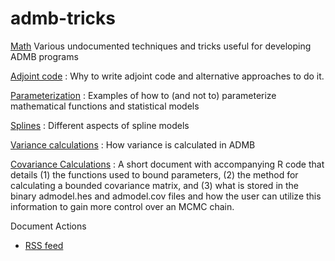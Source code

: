 #  admb-tricks

[Math][7]
Various undocumented techniques and tricks useful for developing ADMB programs

[Adjoint code][1]
:  Why to write adjoint code and alternative approaches to do it.

[Parameterization][2]
:  Examples of how to (and not to) parameterize mathematical functions and statistical models

[Splines][3]
:  Different aspects of spline models

[Variance calculations][4]
:  How variance is calculated in ADMB

[Covariance Calculations][5]
:  A short document with accompanying R code that details (1) the functions used to bound parameters, (2) the method for calculating a bounded covariance matrix, and (3) what is stored in the binary admodel.hes and admodel.cov files and how the user can utilize this information to gain more control over an MCMC chain.

Document Actions

* [RSS feed][6]

[1]: admb-tricks/adjoint-code-1
[2]: admb-tricks/parameterization
[3]: admb-tricks/splines-1
[4]: admb-tricks/variance-calculations
[5]: admb-tricks/covariance-calculations
[6]: admb-tricks/RSS ""
[7]: admb-tricks/math
